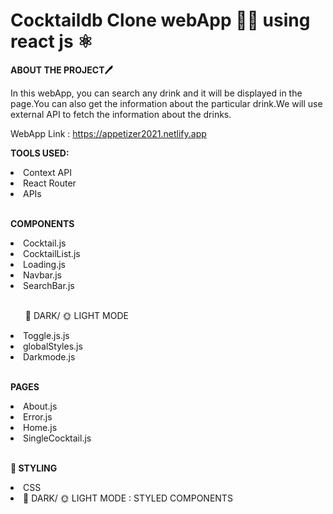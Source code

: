 # Cocktaildb Clone webApp 🍹🍹 using react js ⚛️  

**ABOUT THE PROJECT🖊️**

In this webApp, you can search any drink and it will be displayed in the page.You can also get the information about the particular drink.We will use external API to fetch the information about the drinks.


WebApp Link : https://appetizer2021.netlify.app


**TOOLS USED:**
<LI>Context API</LI>
<LI>React Router</LI>
<LI> APIs </LI></br>



**COMPONENTS**
<LI>Cocktail.js</LI>
<LI>CocktailList.js</LI>
<LI>Loading.js</LI>
<LI>Navbar.js</LI>
<LI>SearchBar.js</LI></br>
 <ul>🌙 DARK/ 🌞 LIGHT MODE</ul>
 <LI>Toggle.js.js</LI>
 <LI>globalStyles.js</LI>
<LI>Darkmode.js</LI></BR>

   **PAGES**

<LI>About.js</LI>
<LI>Error.js</LI>
<LI>Home.js</LI>
<LI>SingleCocktail.js</LI></br>

**💅 STYLING**

<LI>CSS</LI>
<LI>🌙 DARK/ 🌞 LIGHT MODE : STYLED COMPONENTS</LI></BR>

